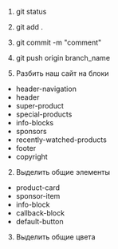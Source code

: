 1. git status
2. git add .
3. git commit -m "comment"
4. git push origin branch_name

1. Разбить наш сайт на блоки
- header-navigation 
- header
- super-product
- special-products
- info-blocks
- sponsors
- recently-watched-products
- footer
- copyright

2. Выделить общие элементы
- product-card
- sponsor-item
- info-block
- callback-block
- default-button

3. Выделить общие цвета